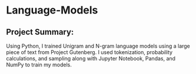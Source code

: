 # Language-Models
## Project Summary:
Using Python, I trained Unigram and N-gram language models using a large piece of text from  Project Gutenberg. I used tokenization, probability calculations, 
and sampling along with Jupyter Notebook, Pandas, and NumPy to  train my models.

